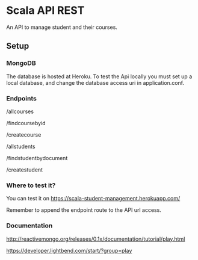 # Scala API REST

An API to manage student and their courses.

## Setup

### MongoDB

The database is hosted at Heroku. 
To test the Api locally you must set up a local database,
 and change the database access uri in application.conf.

### Endpoints

/allcourses

/findcoursebyid

/createcourse

/allstudents

/findstudentbydocument

/createstudent

### Where to test it?

You can test it on https://scala-student-management.herokuapp.com/

Remember to append the endpoint route to the API url access.

### Documentation

http://reactivemongo.org/releases/0.1x/documentation/tutorial/play.html

https://developer.lightbend.com/start/?group=play